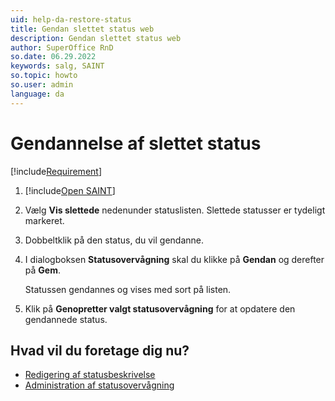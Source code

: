 ```yaml
---
uid: help-da-restore-status
title: Gendan slettet status web
description: Gendan slettet status web
author: SuperOffice RnD
so.date: 06.29.2022
keywords: salg, SAINT
so.topic: howto
so.user: admin
language: da
---
```


# Gendannelse af slettet status

[!include[Requirement](../includes/note-saint-req.md)]

1. [!include[Open SAINT](includes/open-saint-select-tab.md)]

1. Vælg **Vis slettede** nedenunder statuslisten. Slettede statusser er tydeligt markeret.

1. Dobbeltklik på den status, du vil gendanne.

1. I dialogboksen **Statusovervågning** skal du klikke på **Gendan** og derefter på **Gem**.

    Statussen gendannes og vises med sort på listen.

1. Klik på **Genopretter valgt statusovervågning** for at opdatere den gendannede status.

## Hvad vil du foretage dig nu?

* [Redigering af statusbeskrivelse][1]
* [Administration af statusovervågning][2]

<!-- Referenced links -->
[1]: edit-status.md
[2]: manage-status-monitors.md

<!-- Referenced images -->
